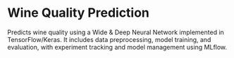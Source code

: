 # Wine Quality Prediction

Predicts wine quality using a Wide & Deep Neural Network implemented in TensorFlow/Keras. It includes data preprocessing, model training, and evaluation, with experiment tracking and model management using MLflow.
